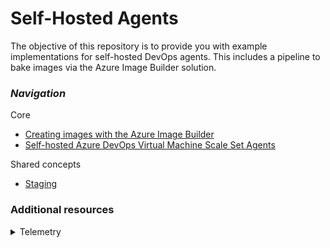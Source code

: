 # Self-Hosted Agents

The objective of this repository is to provide you with example implementations for self-hosted DevOps agents. This includes a pipeline to bake images via the Azure Image Builder solution.

### _Navigation_

Core
- [Creating images with the Azure Image Builder](./Creating%20images%20with%20the%20Azure%20Image%20Builder)
- [Self-hosted Azure DevOps Virtual Machine Scale Set Agents](./Self-hosted%20Azure%20DevOps%20Virtual%20Machine%20Scale%20Set%20Agents)

Shared concepts
- [Staging](./Staging)

### Additional resources
<details>
  
<summary>Telemetry</summary>

Each leveraged CARML module (see corresponding folder in root) contains a `defaultTelemetry` deployment  `'pid-<GUID>-${uniqueString(deployment().name)}'`, resulting in deployments such as `'pid-<GUID>-nx2c3rnlt2wru'`.

> **Note:** Though implemented at each level in a module hierarchy (e.g. storage account & blobServices), the deployment will only happen for the top-level module in a deployment, but not for its children. To illustrate this better, see the following examples:
> - Deployment of the KeyVault module and 2 Secrets: Results in 1 `PID` deployment for the KeyVault (and none for the secrets)
> - Deployment of the Secret module: Results in 1 `PID` deployment for the Secret

This resource enables the team responsible for CARML to query the number of deployments of a given template from Azure - and as such get insights into its adoption.

If you want to prevent this deployment to take place, it is enough to set the `'enableDefaultTelemetry'` parameter in each module to a default value of `'false'`.

> **Note:** _The deployment and its GUID can NOT be used to track [Azure Consumed Revenue (ACR)](https://docs.microsoft.com/en-us/azure/marketplace/azure-partner-customer-usage-attribution)._
>
> _If you want to track consumption, you must add your own PID deployment, apply the required naming format `'pid-<GUID>'` (without the suffix)._
  
  </details>
